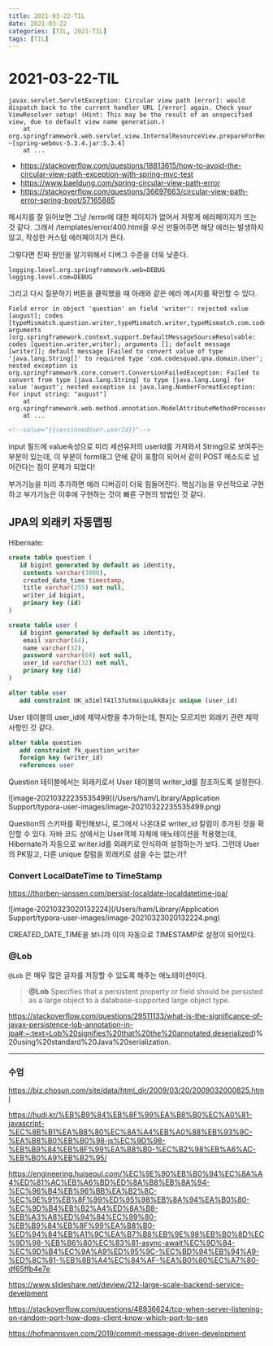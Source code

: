 ```yaml
---
title: 2021-03-22-TIL
date: 2021-03-22
categories: [TIL, 2021-TIL]
tags: [TIL]
---
```


# 2021-03-22-TIL

```
javax.servlet.ServletException: Circular view path [error]: would dispatch back to the current handler URL [/error] again. Check your ViewResolver setup! (Hint: This may be the result of an unspecified view, due to default view name generation.)
	at org.springframework.web.servlet.view.InternalResourceView.prepareForRendering(InternalResourceView.java:210) ~[spring-webmvc-5.3.4.jar:5.3.4]
	at ...
```

- https://stackoverflow.com/questions/18813615/how-to-avoid-the-circular-view-path-exception-with-spring-mvc-test
- https://www.baeldung.com/spring-circular-view-path-error
- https://stackoverflow.com/questions/36697663/circular-view-path-error-spring-boot/57165885

메시지를 잘 읽어보면 그냥 /error에 대한 페이지가 없어서 저렇게 에러페이지가 뜨는 것 같다. 그래서 /templates/error/400.html을 우선 만들어주면 해당 에러는 발생하지 않고, 작성한 커스텀 에러페이지가 뜬다.

그렇다면 진짜 원인을 알기위해서 디버그 수준을 더욱 낮춘다.

```
logging.level.org.springframework.web=DEBUG
logging.level.com=DEBUG
```

그리고 다시 질문하기 버튼을 클릭했을 때 아래와 같은 에러 메시지를 확인할 수 있다.

```
Field error in object 'question' on field 'writer': rejected value [august]; codes [typeMismatch.question.writer,typeMismatch.writer,typeMismatch.com.codesquad.qna.domain.User,typeMismatch]; arguments [org.springframework.context.support.DefaultMessageSourceResolvable: codes [question.writer,writer]; arguments []; default message [writer]]; default message [Failed to convert value of type 'java.lang.String[]' to required type 'com.codesquad.qna.domain.User'; nested exception is org.springframework.core.convert.ConversionFailedException: Failed to convert from type [java.lang.String] to type [java.lang.Long] for value 'august'; nested exception is java.lang.NumberFormatException: For input string: "august"]
	at org.springframework.web.method.annotation.ModelAttributeMethodProcessor.constructAttribute(ModelAttributeMethodProcessor.java:304)
	at ...
```

```html
<!--value="{{sessionedUser.userId}}"-->
```

input 필드에 value속성으로 미리 세션유저의 userId를 가져와서 String으로 보여주는 부분이 있는데, 이 부분이 form태그 안에 같이 포함이 되어서 같이 POST 메소드로 넘어간다는 점이 문제가 되었다!

부가기능을 미리 추가하면 에러 디버깅이 더욱 힘들어진다. 핵심기능을 우선적으로 구현하고 부가기능은 이후에 구현하는 것이 빠른 구현의 방법인 것 같다.

## JPA의 외래키 자동맵핑

Hibernate: 
```sql
create table question (
   id bigint generated by default as identity,
    contents varchar(3000),
    created_date_time timestamp,
    title varchar(255) not null,
    writer_id bigint,
    primary key (id)
)
```
```sql
create table user (
   id bigint generated by default as identity,
    email varchar(64),
    name varchar(32),
    password varchar(64) not null,
    user_id varchar(32) not null,
    primary key (id)
)
```
```sql
alter table user 
   add constraint UK_a3imlf41l37utmxiquukk8ajc unique (user_id)
```
User 테이블의 user_id에 제약사항을 추가하는데, 뭔지는 모르지만 외래키 관련 제약사항인 것 같다.

```sql
alter table question 
   add constraint fk_question_writer 
   foreign key (writer_id) 
   references user
```
Question 테이블에서는 외래키로서 User 테이블의 writer_id를 참조하도록 설정한다.

![image-20210322235535499](/Users/ham/Library/Application Support/typora-user-images/image-20210322235535499.png)

Question의 스키마를 확인해보니, 로그에서 나온대로 writer_id 칼럼이 추가된 것을 확인할 수 있다. 자바 코드 상에서는 User객체 자체에 애노테이션을 적용했는데, Hibernate가 자동으로 writer.id를 외래키로 인식하여 설정하는가 보다. 그런데 User의 PK말고, 다른 unique 칼럼을 외래키로 삼을 수는 없는가?



### Convert LocalDateTime to TimeStamp

https://thorben-janssen.com/persist-localdate-localdatetime-jpa/

![image-20210323020132224](/Users/ham/Library/Application Support/typora-user-images/image-20210323020132224.png)

CREATED_DATE_TIME을 보니까 이미 자동으로 TIMESTAMP로 설정이 되어있다.

### @Lob

`@Lob` 은 매우 많은 글자를 저장할 수 있도록 해주는 애노테이션이다.

>**@Lob** Specifies that a persistent property or field should be persisted as a large object to a database-supported large object type.

https://stackoverflow.com/questions/29511133/what-is-the-significance-of-javax-persistence-lob-annotation-in-jpa#:~:text=Lob%20signifies%20that%20the%20annotated,deserialized)%20using%20standard%20Java%20serialization.

---

### 수업

https://biz.chosun.com/site/data/html_dir/2009/03/20/2009032000825.html

https://hudi.kr/%EB%B9%84%EB%8F%99%EA%B8%B0%EC%A0%81-javascript-%EC%8B%B1%EA%B8%80%EC%8A%A4%EB%A0%88%EB%93%9C-%EA%B8%B0%EB%B0%98-js%EC%9D%98-%EB%B9%84%EB%8F%99%EA%B8%B0-%EC%B2%98%EB%A6%AC-%EB%B0%A9%EB%B2%95/

https://engineering.huiseoul.com/%EC%9E%90%EB%B0%94%EC%8A%A4%ED%81%AC%EB%A6%BD%ED%8A%B8%EB%8A%94-%EC%96%B4%EB%96%BB%EA%B2%8C-%EC%9E%91%EB%8F%99%ED%95%98%EB%8A%94%EA%B0%80-%EC%9D%B4%EB%B2%A4%ED%8A%B8-%EB%A3%A8%ED%94%84%EC%99%80-%EB%B9%84%EB%8F%99%EA%B8%B0-%ED%94%84%EB%A1%9C%EA%B7%B8%EB%9E%98%EB%B0%8D%EC%9D%98-%EB%B6%80%EC%83%81-async-await%EC%9D%84-%EC%9D%B4%EC%9A%A9%ED%95%9C-%EC%BD%94%EB%94%A9-%ED%8C%81-%EB%8B%A4%EC%84%AF-%EA%B0%80%EC%A7%80-df65ffb4e7e

https://www.slideshare.net/deview/212-large-scale-backend-service-develpment

https://stackoverflow.com/questions/48936624/tcp-when-server-listening-on-random-port-how-does-client-know-which-port-to-sen

https://hofmannsven.com/2019/commit-message-driven-development